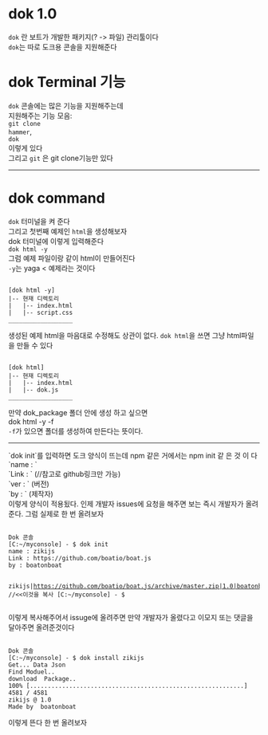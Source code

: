 # dok 1.0
`dok` 란 보트가 개발한 패키지(? -> 파일) 관리툴이다<br>
`dok`는 따로 도크용 콘솔을 지원해준다<br>
# dok Terminal 기능
`dok` 콘솔에는 많은 기능을 지원해주는데<br>
지원해주는 기능 모음:<br>
`git clone`<br>
`hammer`,<br>
`dok` <br>
이렇게 있다<br>
그리고 `git` 은 git clone기능만 있다<br>
____________________________________________________________________________
# dok command
`dok` 터미널을 켜 준다 <br>
그리고 첫번째 예제인 `html`을 생성해보자<br>
dok 터미널에 이렇게 입력해준다<br>
`dok html -y`<br>
그럼 예제 파일이랑 같이 html이 만들어진다 <br>
`-y`는 yaga < 예제라는 것이다<br>
<pre><code>
[dok html -y]
|-- 현재 디렉토리
|   |-- index.html
|   |-- script.css
__________________
</code></pre>
생성된 예제 html을 마음대로 수정해도 상관이 없다.
`dok html`을 쓰면 그냥 html파일을 만들 수 있다
<pre><code>
[dok html]
|-- 현재 디렉토리
|   |-- index.html
|   |-- dok.js
__________________
</code></pre>
만약 dok_package 폴더 안에 생성 하고 싶으면<br>
dok html -y -f<br>
`-f`가 있으면 폴더를 생성하여 만든다는 뜻이다.<br>
<hr>
`dok init`를 입력하면 도크 양식이 뜨는데 npm 같은 거에서는 npm init 같 은 것 이 다<br>
`name : `
<br>`Link : ` (//참고로 github링크만 가능)<br>
`ver : ` (버전)<br>
`by : ` (제작자)<br>
이렇게 양식이 적용됬다.
인제 개발자 issues에 요청을 해주면
보는 즉시 개발자가 올려준다.
그럼 실제로 한 번 올려보자
<pre><code>
Dok 콘솔
[C:~/myconsole] - $ dok init
name : zikijs
Link : https://github.com/boatio/boat.js
by : boatonboat

zikijs|https://github.com/boatio/boat.js/archive/master.zip|1.0|boatonboat   //<<이것을 복사
[C:~/myconsole] - $
</code></pre>
이렇게 복사해주어서 issuge에 올려주면 
만약 개발자가 올렸다고 이모지 또는 댓글을  달아주면 올려준것이다
<pre><code>
Dok 콘솔
[C:~/myconsole] - $ dok install zikijs
Get... Data Json
Find Moduel..
download  Package..
100% [............................................................] 4581 / 4581
zikijs @ 1.0
Made by  boatonboat
</code></pre>
이렇게 뜬다
한 번 올려보자 
